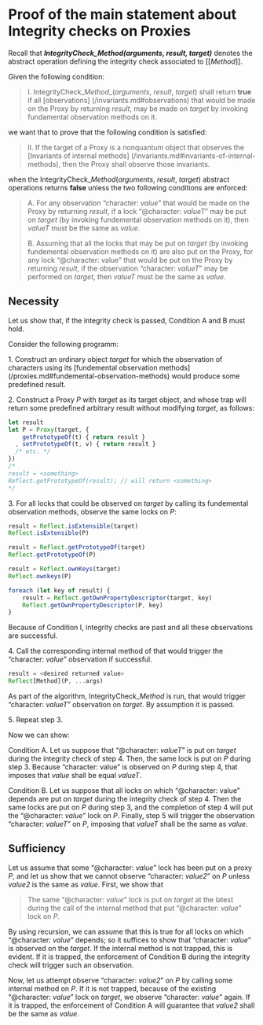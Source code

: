 # Proof of the main statement about Integrity checks on Proxies

Recall that **<dfn>IntegrityCheck\_<i>Method</i>(_arguments_, _result_, _target_)</dfn>** denotes the abstract operation defining the integrity check associated to \[\[_Method_]].

Given the following condition:

> I. IntegrityCheck\_<i>Method</i>_(_arguments_, _result_, _target_)</i> shall return **true** if all [observations] (/invariants.md#observations) that would be made on the Proxy by returning _result_, may be made on _target_ by invoking fundamental observation methods on it.

we want that to prove that the following condition is satisfied:

> II. If the target of a Proxy is a nonquantum object that observes the [Invariants of internal methods] (/invariants.md#invariants-of-internal-methods), then the Proxy shall observe those invariants.</ol>


when the IntegrityCheck\_<i>Method</i>(_arguments_, _result_, _target_) abstract operations returns **false** unless the two following conditions are enforced:

> A. For any observation “character: _value_” that would be made on the Proxy by returning _result_, if a lock “@character: _valueT_” may be put on _target_ (by invoking fundemental observation methods on it), then _valueT_ must be the same as _value_.
>
> B. Assuming that all the locks that may be put on _target_ (by invoking fundemental observation methods on it) are also put on the Proxy, for any lock “@character: value” that would be put on the Proxy by returning _result_, if the observation “character: _valueT_” may be performed on _target_, then _valueT_ must be the same as _value_.



## Necessity

Let us show that, if the integrity check is passed, Condition A and B must hold.

Consider the following programm:

1\. Construct an ordinary object _target_  for which the observation of characters using its [fundemental observation methods] (/proxies.md#fundemental-observation-methods) would produce some predefined result.

2\. Construct a Proxy _P_ with _target_ as its target object, and whose trap will return some predefined arbitrary result without modifying _target_, as follows:

```js
let result
let P = Proxy(target, {
    getPrototypeOf(t) { return result }
  , setPrototypeOf(t, v) { return result }
  /* etc. */
})
/* 
result = <something>
Reflect.getPrototypeOf(result); // will return <something>
*/
```

3\. For all locks that could be observed on _target_ by calling its fundemental observation methods, observe the same locks on _P_:

```js
result = Reflect.isExtensible(target)
Reflect.isExtensible(P)

result = Reflect.getPrototypeOf(target)
Reflect.getPrototypeOf(P)

result = Reflect.ownKeys(target)
Reflect.ownkeys(P)

foreach (let key of result) {
    result = Reflect.getOwnPropertyDescriptor(target, key)
    Reflect.getOwnPropertyDescriptor(P, key)
}
```

Because of Condition I, integrity checks are past and all these observations are successful.

4\. Call the corresponding internal method of that would trigger the “character: _value_” observation if successful.

```js
result = <desired returned value>
Reflect[Method](P, ...args)
```

As part of the algorithm, IntegrityCheck\_<i>Method</i> is run, that would trigger “character: _valueT_” observation on _target_. By assumption it is passed.

5\. Repeat step 3.

Now we can show:

Condition A. Let us suppose that “@character: _valueT_”  is put on _target_ during the integrity check of step 4. Then, the same lock is put on _P_ during step 3. Because “character: value” is observed on _P_ during step 4, that imposes that _value_ shall be equal _valueT_.

Condition B. Let us suppose that all locks on which “@character: value” depends are put on _target_ during the integrity check of step 4. Then the same locks are put on _P_ during step 3, and the completion of step 4 will put the “@character: _value_” lock on _P_. Finally, step 5 will trigger the observation “character: _valueT_” on _P_, imposing that _valueT_ shall be the same as _value_.


## Sufficiency

Let us assume that some “@character: _value_” lock has been put on a proxy _P_, and let us show that we cannot observe “character: _value2_” on _P_ unless _value2_ is the same as _value_. First, we show that

> The same “@character: _value_” lock is put on _target_ at the latest during the call of the internal method that put “@character: _value_” lock on _P_.

By using recursion, we can assume that this is true for all locks on which “@character: _value_” depends; so it suffices to show that “character: _value_” is observed on the _target_.
If the internal method is not trapped, this is evident. If it is trapped, the enforcement of  Condition B during the integrity check will trigger such an observation.

Now, let us attempt observe “character: _value2_” on _P_ by calling some internal method on _P_. If it is not trapped, because of the existing “@character: _value_” lock on _target_, we observe “character: _value_” again. If it is trapped, the enforcement of  Condition A will guarantee that _value2_ shall be the same as _value_.

